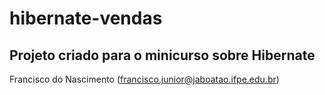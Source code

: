 # hibernate-vendas
## Projeto criado para o minicurso sobre Hibernate

Francisco do Nascimento (francisco.junior@jaboatao.ifpe.edu.br)


